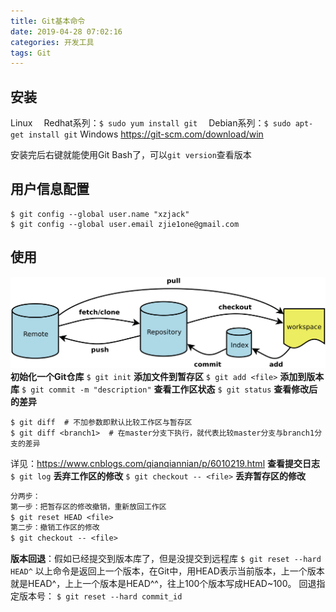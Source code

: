 ```yaml
---
title: Git基本命令
date: 2019-04-28 07:02:16
categories: 开发工具
tags: Git
---
```

## 安装 ##
Linux 
&emsp;Redhat系列：`$ sudo yum install git`
&emsp;Debian系列：`$ sudo apt-get install git`
Windows
https://git-scm.com/download/win

安装完后右键就能使用Git Bash了，可以`git version`查看版本
<!--more-->
## 用户信息配置 ##
```
$ git config --global user.name "xzjack" 
$ git config --global user.email zjie1one@gmail.com
```

## 使用 ##
![](Git基本命令/15323410401964.png)
**初始化一个Git仓库**
`$ git init`
**添加文件到暂存区**
`$ git add <file>`
**添加到版本库**
`$ git commit -m "description"`
**查看工作区状态**
`$ git status`
**查看修改后的差异**
```
$ git diff  # 不加参数即默认比较工作区与暂存区
$ git diff <branch1>  # 在master分支下执行，就代表比较master分支与branch1分支的差异
```
详见：https://www.cnblogs.com/qianqiannian/p/6010219.html
**查看提交日志**
`$ git log`
**丢弃工作区的修改**
`$ git checkout -- <file>`
**丢弃暂存区的修改**
```txt
分两步：
第一步：把暂存区的修改撤销，重新放回工作区
$ git reset HEAD <file>
第二步：撤销工作区的修改
$ git checkout -- <file>
```
**版本回退**：假如已经提交到版本库了，但是没提交到远程库
`$ git reset --hard HEAD^`
以上命令是返回上一个版本，在Git中，用HEAD表示当前版本，上一个版本就是HEAD^，上上一个版本是HEAD^^，往上100个版本写成HEAD~100。
回退指定版本号：
`$ git reset --hard commit_id`

